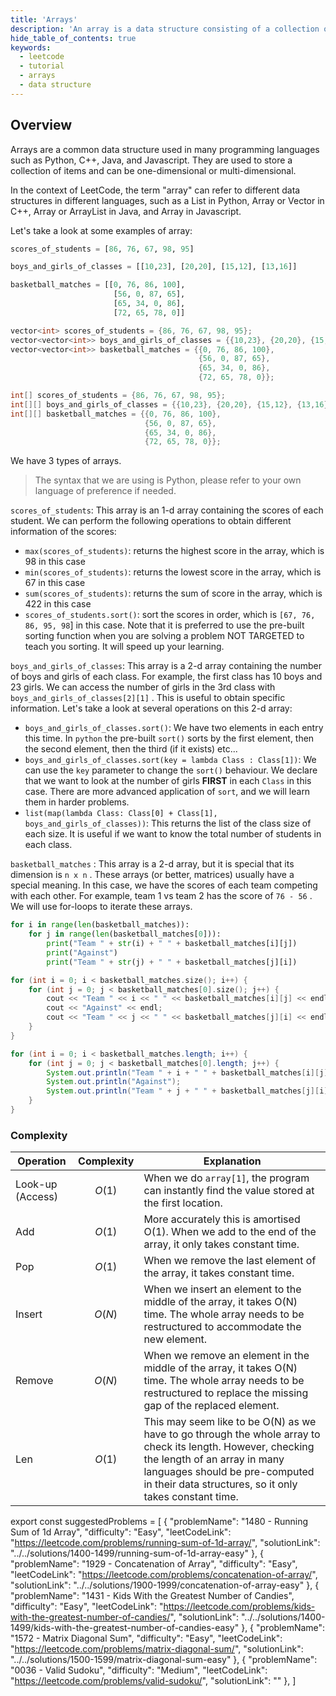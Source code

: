 ```yaml
---
title: 'Arrays'
description: 'An array is a data structure consisting of a collection of elements.'
hide_table_of_contents: true
keywords:
  - leetcode
  - tutorial
  - arrays
  - data structure
---
```


<TutorialCredits authors="@heiheihang, @wkw"/>

## Overview

Arrays are a common data structure used in many programming languages such as Python, C++, Java, and Javascript. They are used to store a collection of items and can be one-dimensional or multi-dimensional.

In the context of LeetCode, the term "array" can refer to different data structures in different languages, such as a List in Python, Array or Vector in C++, Array or ArrayList in Java, and Array in Javascript.

Let's take a look at some examples of array:

<Tabs>
<TabItem value="py" label="Python">
<SolutionAuthor name="@heiheihang"/>

```py
scores_of_students = [86, 76, 67, 98, 95]

boys_and_girls_of_classes = [[10,23], [20,20], [15,12], [13,16]]

basketball_matches = [[0, 76, 86, 100],
                       [56, 0, 87, 65],
                       [65, 34, 0, 86],
                       [72, 65, 78, 0]]
```

</TabItem>

<TabItem value="cpp" label="C++">
<SolutionAuthor name="@wkw"/>

```cpp
vector<int> scores_of_students = {86, 76, 67, 98, 95};
vector<vector<int>> boys_and_girls_of_classes = {{10,23}, {20,20}, {15,12}, {13,16}};
vector<vector<int>> basketball_matches = {{0, 76, 86, 100},
                                          {56, 0, 87, 65},
                                          {65, 34, 0, 86},
                                          {72, 65, 78, 0}};
```

</TabItem>

<TabItem value="java" label="Java">
<SolutionAuthor name="@wkw"/>

```java
int[] scores_of_students = {86, 76, 67, 98, 95};
int[][] boys_and_girls_of_classes = {{10,23}, {20,20}, {15,12}, {13,16}};
int[][] basketball_matches = {{0, 76, 86, 100},
                              {56, 0, 87, 65},
                              {65, 34, 0, 86},
                              {72, 65, 78, 0}};
```

</TabItem>
</Tabs>

We have 3 types of arrays.

> The syntax that we are using is Python, please refer to your own language of preference if needed.

`scores_of_students`: This array is an 1-d array containing the scores of each student. We can perform the following operations to obtain different information of the scores:

- `max(scores_of_students)`: returns the highest score in the array, which is 98 in this case
- `min(scores_of_students)`: returns the lowest score in the array, which is 67 in this case
- `sum(scores_of_students)`: returns the sum of score in the array, which is 422 in this case
- `scores_of_students.sort()`: sort the scores in order, which is `[67, 76, 86, 95, 98`] in this case. Note that it is preferred to use the pre-built sorting function when you are solving a problem NOT TARGETED to teach you sorting. It will speed up your learning.

`boys_and_girls_of_classes`: This array is a 2-d array containing the number of boys and girls of each class. For example, the first class has 10 boys and 23 girls. We can access the number of girls in the 3rd class with `boys_and_girls_of_classes[2][1]` . This is useful to obtain specific information. Let's take a look at several operations on this 2-d array:

- `boys_and_girls_of_classes.sort()`: We have two elements in each entry this time. In `python` the pre-built `sort()` sorts by the first element, then the second element, then the third (if it exists) etc...
- `boys_and_girls_of_classes.sort(key = lambda Class : Class[1])`: We can use the `key` parameter to change the `sort()` behaviour. We declare that we want to look at the number of girls **FIRST** in each `Class` in this case. There are more advanced application of `sort`, and we will learn them in harder problems.
- `list(map(lambda Class: Class[0] + Class[1], boys_and_girls_of_classes))`: This returns the list of the class size of each size. It is useful if we want to know the total number of students in each class.

`basketball_matches` : This array is a 2-d array, but it is special that its dimension is `n x n` . These arrays (or better, matrices) usually have a special meaning. In this case, we have the scores of each team competing with each other. For example, team 1 vs team 2 has the score of `76 - 56` . We will use for-loops to iterate these arrays.

<Tabs>
<TabItem value="py" label="Python">
<SolutionAuthor name="@heiheihang"/>

```py
for i in range(len(basketball_matches)):
    for j in range(len(basketball_matches[0])):
        print("Team " + str(i) + " " + basketball_matches[i][j])
        print("Against")
        print("Team " + str(j) + " " + basketball_matches[j][i])
```

</TabItem>

<TabItem value="cpp" label="C++">
<SolutionAuthor name="@wkw"/>

```cpp
for (int i = 0; i < basketball_matches.size(); i++) {
    for (int j = 0; j < basketball_matches[0].size(); j++) {
        cout << "Team " << i << " " << basketball_matches[i][j] << endl;
        cout << "Against" << endl;
        cout << "Team " << j << " " << basketball_matches[j][i] << endl;
    }
}
```

</TabItem>

<TabItem value="java" label="Java">
<SolutionAuthor name="@wkw"/>

```java
for (int i = 0; i < basketball_matches.length; i++) {
    for (int j = 0; j < basketball_matches[0].length; j++) {
        System.out.println("Team " + i + " " + basketball_matches[i][j]);
        System.out.println("Against");
        System.out.println("Team " + j + " " + basketball_matches[j][i]);
    }
}
```

</TabItem>
</Tabs>

### Complexity

| Operation | Complexity | Explanation |
| --- | --- | --- |
| Look-up (Access) | $$O(1)$$ | When we do `array[1]`, the program can instantly find the value stored at the first location. |
| Add | $$O(1)$$ | More accurately this is amortised O(1). When we add to the end of the array, it only takes constant time. |
| Pop | $$O(1)$$ | When we remove the last element of the array, it takes constant time. |
| Insert | $$O(N)$$ | When we insert an element to the middle of the array, it takes O(N) time. The whole array needs to be restructured to accommodate the new element. |
| Remove | $$O(N)$$ | When we remove an element in the middle of the array, it takes O(N) time. The whole array needs to be restructured to replace the missing gap of the replaced element. |
| Len | $$O(1)$$ | This may seem like to be O(N) as we have to go through the whole array to check its length. However, checking the length of an array in many languages should be pre-computed in their data structures, so it only takes constant time. |

export const suggestedProblems = [ { "problemName": "1480 - Running Sum of 1d Array", "difficulty": "Easy", "leetCodeLink": "https://leetcode.com/problems/running-sum-of-1d-array/", "solutionLink": "../../solutions/1400-1499/running-sum-of-1d-array-easy" }, { "problemName": "1929 - Concatenation of Array", "difficulty": "Easy", "leetCodeLink": "https://leetcode.com/problems/concatenation-of-array/", "solutionLink": "../../solutions/1900-1999/concatenation-of-array-easy" }, { "problemName": "1431 - Kids With the Greatest Number of Candies", "difficulty": "Easy", "leetCodeLink": "https://leetcode.com/problems/kids-with-the-greatest-number-of-candies/", "solutionLink": "../../solutions/1400-1499/kids-with-the-greatest-number-of-candies-easy" }, { "problemName": "1572 - Matrix Diagonal Sum", "difficulty": "Easy", "leetCodeLink": "https://leetcode.com/problems/matrix-diagonal-sum/", "solutionLink": "../../solutions/1500-1599/matrix-diagonal-sum-easy" }, { "problemName": "0036 - Valid Sudoku", "difficulty": "Medium", "leetCodeLink": "https://leetcode.com/problems/valid-sudoku/", "solutionLink": "" }, ]

<Table title="Suggested Problems" data={suggestedProblems} />

